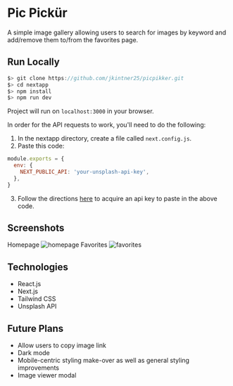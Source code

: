 # Pic Pickür
A simple image gallery allowing users to search for images by keyword and add/remove them to/from the favorites page.

## Run Locally

```javascript
$> git clone https://github.com/jkintner25/picpikker.git
$> cd nextapp
$> npm install
$> npm run dev
```
Project will run on `localhost:3000` in your browser.

In order for the API requests to work, you'll need to do the following:
1. In the nextapp directory, create a file called `next.config.js`.
2. Paste this code:
```javascript
module.exports = {
  env: {
    NEXT_PUBLIC_API: 'your-unsplash-api-key',
  },
}
```
3. Follow the directions [here](https://unsplash.com/documentation) to acquire an api key to paste in the above code.

## Screenshots
Homepage
![homepage](https://user-images.githubusercontent.com/95717139/223176364-9d5689d0-e33c-4786-9a2e-a144041378c9.png)
Favorites
![favorites](https://user-images.githubusercontent.com/95717139/223176416-76c9417b-04bf-4fa9-949a-3accb6066f65.png)

## Technologies
* React.js
* Next.js
* Tailwind CSS
* Unsplash API

## Future Plans
* Allow users to copy image link
* Dark mode
* Mobile-centric styling make-over as well as general styling improvements
* Image viewer modal
